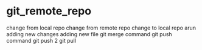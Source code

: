 # git_remote_repo
change from local repo
change from remote repo
change to local repo
arun
adding new changes
adding new file
git merge command
git push command
git push 2
git pull
